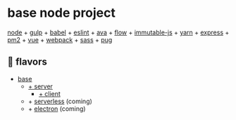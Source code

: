 # base node project

[node](https://nodejs.org/en/) + [gulp](http://gulpjs.com/) +
[babel](https://babeljs.io/) + [eslint](http://eslint.org/) +
[ava](https://github.com/avajs/ava) + [flow](https://flowtype.org/) +
[immutable-js](https://facebook.github.io/immutable-js/) +
[yarn](https://yarnpkg.com) + [express](http://expressjs.com/) +
[pm2](http://pm2.keymetrics.io/) + [vue](https://vuejs.org/) +
[webpack](https://webpack.github.io/) + [sass](http://sass-lang.com/) +
[pug](https://pugjs.org/)

## :icecream: flavors
- [base](https://github.com/preichelt/base-node)
  * [+ server](https://github.com/preichelt/base-node/tree/express)
    * [+ client](https://github.com/preichelt/base-node/tree/vue-webpack)
  * \+ [serverless](https://serverless.com/) (coming)
  * \+ [electron](http://electron.atom.io/) (coming)
